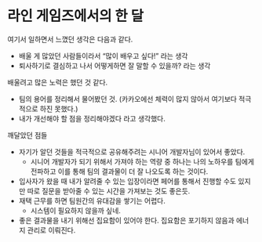 # 라인 게임즈에서의 한 달 

여기서 일하면서 느꼈던 생각은 다음과 같다.

- 배울 게 많았던 사람들이라서 “많이 배우고 싶다!” 라는 생각
- 퇴사하기로 결심하고 나서 어떻게하면 잘 말할 수 있을까? 라는 생각

배울려고 많은 노력은 했던 것 같다. 

- 팀의 용어를 정리해서 물어봤던 것. (카카오에선 체력이 많지 않아서 여기보다 적극적으로 하진 못했다.)
- 내가 개선해야 할 점을 정리해야겠다 라고 생각했다.

깨달았던 점들 

- 자기가 알던 것들을 적극적으로 공유해주려는 시니어 개발자님이 있어서 좋았다.
    - 시니어 개발자가 되기 위해서 가져야 하는 역량 중 하나는 나의 노하우를 팀에게 전파하고 이를 통해 팀의 결과물이 더 잘 나오도록 하는 것이다.
- 입사자가 왔을 때 내가 알려줄 수 있는 입장이라면 페어를 통해서 진행할 수도 있지만 따로 질문을 받아줄 수 있는 시간을 가져보는 것도 좋은듯.
- 재택 근무를 하면 팀원간의 유대감을 쌓기는 어렵다.
    - 시스템이 필요하지 않을까 싶네.
- 좋은 결과물을 내기 위해선 집요함이 있어야 한다. 집요함은 포기하지 않음과 에너지 관리로 이뤄진다.
